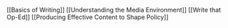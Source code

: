 [[Basics of Writing]]
[[Understanding the Media Environment]]
[[Write that Op-Ed]]
[[Producing Effective Content to Shape Policy]]